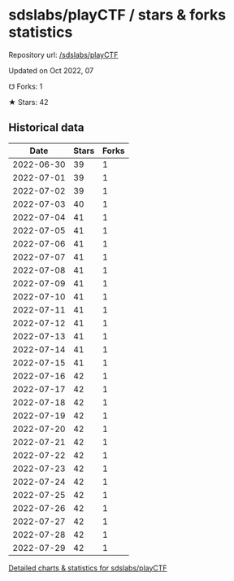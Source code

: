 # sdslabs/playCTF / stars & forks statistics

Repository url: [/sdslabs/playCTF](https://github.com/sdslabs/playCTF)

Updated on Oct 2022, 07

☋ Forks: 1

★ Stars: 42

## Historical data
| Date | Stars | Forks |
|------|-------|-------|
| 2022-06-30 | 39 | 1 | 
| 2022-07-01 | 39 | 1 | 
| 2022-07-02 | 39 | 1 | 
| 2022-07-03 | 40 | 1 | 
| 2022-07-04 | 41 | 1 | 
| 2022-07-05 | 41 | 1 | 
| 2022-07-06 | 41 | 1 | 
| 2022-07-07 | 41 | 1 | 
| 2022-07-08 | 41 | 1 | 
| 2022-07-09 | 41 | 1 | 
| 2022-07-10 | 41 | 1 | 
| 2022-07-11 | 41 | 1 | 
| 2022-07-12 | 41 | 1 | 
| 2022-07-13 | 41 | 1 | 
| 2022-07-14 | 41 | 1 | 
| 2022-07-15 | 41 | 1 | 
| 2022-07-16 | 42 | 1 | 
| 2022-07-17 | 42 | 1 | 
| 2022-07-18 | 42 | 1 | 
| 2022-07-19 | 42 | 1 | 
| 2022-07-20 | 42 | 1 | 
| 2022-07-21 | 42 | 1 | 
| 2022-07-22 | 42 | 1 | 
| 2022-07-23 | 42 | 1 | 
| 2022-07-24 | 42 | 1 | 
| 2022-07-25 | 42 | 1 | 
| 2022-07-26 | 42 | 1 | 
| 2022-07-27 | 42 | 1 | 
| 2022-07-28 | 42 | 1 | 
| 2022-07-29 | 42 | 1 | 


[Detailed charts & statistics for sdslabs/playCTF](https://reviewgithub.com/rep/sdslabs/playCTF)
